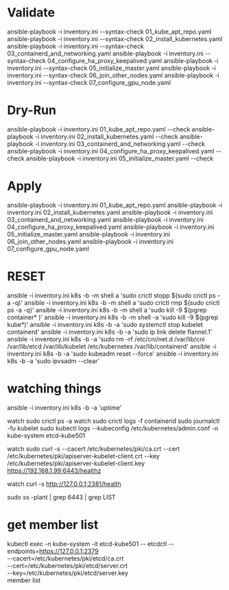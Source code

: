 
# Validate
ansible-playbook -i inventory.ini  --syntax-check 01_kube_apt_repo.yaml
ansible-playbook -i inventory.ini  --syntax-check 02_install_kubernetes.yaml
ansible-playbook -i inventory.ini  --syntax-check 03_containerd_and_networking.yaml
ansible-playbook -i inventory.ini  --syntax-check 04_configure_ha_proxy_keepalived.yaml
ansible-playbook -i inventory.ini  --syntax-check 05_initialize_master.yaml
ansible-playbook -i inventory.ini  --syntax-check 06_join_other_nodes.yaml
ansible-playbook -i inventory.ini  --syntax-check 07_configure_gpu_node.yaml

# Dry-Run
ansible-playbook -i inventory.ini 01_kube_apt_repo.yaml  --check
ansible-playbook -i inventory.ini 02_install_kubernetes.yaml  --check
ansible-playbook -i inventory.ini 03_containerd_and_networking.yaml  --check
ansible-playbook -i inventory.ini 04_configure_ha_proxy_keepalived.yaml  --check
ansible-playbook -i inventory.ini 05_initialize_master.yaml  --check

# Apply
ansible-playbook -i inventory.ini 01_kube_apt_repo.yaml
ansible-playbook -i inventory.ini 02_install_kubernetes.yaml
ansible-playbook -i inventory.ini 03_containerd_and_networking.yaml
ansible-playbook -i inventory.ini 04_configure_ha_proxy_keepalived.yaml
ansible-playbook -i inventory.ini 05_initialize_master.yaml
ansible-playbook -i inventory.ini 06_join_other_nodes.yaml
ansible-playbook -i inventory.ini 07_configure_gpu_node.yaml

# RESET
ansible -i inventory.ini k8s -b -m shell a 'sudo crictl stopp $(sudo crictl ps -a -q)'
ansible -i inventory.ini k8s -b -m shell a 'sudo crictl rmp $(sudo crictl ps -a -q)'
ansible -i inventory.ini k8s -b -m shell a 'sudo kill -9 $(pgrep container* )'
ansible -i inventory.ini k8s -b -m shell -a 'sudo kill -9 $(pgrep kube*)'
ansible -i inventory.ini k8s -b -a 'sudo systemctl stop kubelet containerd'
ansible -i inventory.ini k8s -b -a 'sudo ip link delete flannel.1'
ansible -i inventory.ini k8s -b -a 'sudo rm -rf /etc/cni/net.d /var/lib/cni /var/lib/etcd /var/lib/kubelet /etc/kubernetes /var/lib/containerd'
ansible -i inventory.ini k8s -b -a 'sudo kubeadm reset --force'
ansible -i inventory.ini k8s -b -a 'sudo ipvsadm --clear'

# watching things
ansible -i inventory.ini k8s -b -a 'uptime'

watch sudo crictl ps -a
watch sudo crictl logs -f containerid
sudo journalctl -fu kubelet
sudo kubectl logs --kubeconfig /etc/kubernetes/admin.conf -n kube-system etcd-kube501

watch  sudo curl -s --cacert /etc/kubernetes/pki/ca.crt --cert /etc/kubernetes/pki/apiserver-kubelet-client.crt --key /etc/kubernetes/pki/apiserver-kubelet-client.key https://192.168.1.99:6443/healthz

watch curl -s http://127.0.0.1:2381/health

sudo ss -plant | grep 6443 | grep LIST

# get member list
kubectl exec -n kube-system -it etcd-kube501 -- etcdctl --endpoints=https://127.0.0.1:2379 \
  --cacert=/etc/kubernetes/pki/etcd/ca.crt \
  --cert=/etc/kubernetes/pki/etcd/server.crt \
  --key=/etc/kubernetes/pki/etcd/server.key \
  member list